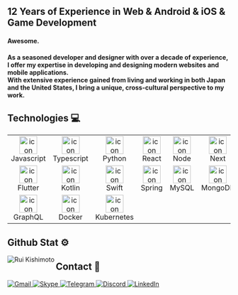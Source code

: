 <h2>12 Years of Experience in Web & Android & iOS & Game Development</h2>

<h4>Awesome.</h4>
<h4>As a seasoned developer and designer with over a decade of experience, I offer my expertise in developing and designing modern websites and mobile applications.<br/>  With extensive experience gained from living and working in both Japan and the United States, I bring a unique, cross-cultural perspective to my work.</h4>


## Technologies 💻

<table>
  <tr>
    <td align="center" width="96">
        <img src="https://skillicons.dev/icons?i=js" alt="icon" width="40" height="40" />
      <br>Javascript
    </td>
    <td align="center" width="96">
        <img src="https://skillicons.dev/icons?i=ts" alt="icon" width="40" height="40" />
      <br>Typescript
    </td>
    <td align="center" width="96">
        <img src="https://skillicons.dev/icons?i=python" alt="icon" width="40" height="40" />
      <br>Python
    </td>
    <td align="center" width="96">
        <img src="https://skillicons.dev/icons?i=react" alt="icon" width="40" height="40" />
      <br>React
    </td>
    <td align="center" width="96">
        <img src="https://skillicons.dev/icons?i=nodejs" alt="icon" width="40" height="40" />
      <br>Node
    </td>
    <td align="center" width="96">
        <img src="https://skillicons.dev/icons?i=nextjs" alt="icon" width="40" height="40" />
      <br>Next
    </td>    
    <td align="center" width="96">
        <img src="https://skillicons.dev/icons?i=vue" alt="icon" width="40" height="40" />
      <br>Vue
    </td>
    <td align="center" width="96">
        <img src="https://skillicons.dev/icons?i=laravel" alt="icon" width="40" height="40" />
      <br>Laravel
    </td>        
    <td align="center" width="96">
        <img src="https://skillicons.dev/icons?i=django" alt="icon" width="40" height="40" />
      <br>Django
    </td>        
      <td align="center" width="96">
        <img src="https://skillicons.dev/icons?i=java" alt="icon" width="40" height="40" />
      <br>Java
    </td>
  </tr>
  <tr>    
      <td align="center" width="96">
        <img src="https://skillicons.dev/icons?i=flutter" alt="icon" width="40" height="40" />
      <br>Flutter
    </td>
      <td align="center" width="96">
        <img src="https://skillicons.dev/icons?i=kotlin" alt="icon" width="40" height="40" />
      <br>Kotlin
    </td>
      <td align="center" width="96">
        <img src="https://skillicons.dev/icons?i=swift" alt="icon" width="40" height="40" />
      <br>Swift
    </td>    
    <td align="center" width="96">
        <img src="https://skillicons.dev/icons?i=spring" alt="icon" width="40" height="40" />
      <br>Spring
    </td>
    <td align="center" width="96">
        <img src="https://skillicons.dev/icons?i=mysql" alt="icon" width="40" height="40" />
      <br>MySQL
    </td>    
    <td align="center" width="96">
        <img src="https://skillicons.dev/icons?i=mongodb" alt="icon" width="40" height="40" />
      <br>MongoDB
    </td>    
    <td align="center" width="96">
        <img src="https://skillicons.dev/icons?i=firebase" alt="icon" width="40" height="40" />
      <br>Firebase
    </td> 
    <td align="center" width="96">
        <img src="https://skillicons.dev/icons?i=postgres" alt="icon" width="40" height="40" />
      <br>postgreSQL
    </td>  
    <td align="center" width="96">
      <img src="https://skillicons.dev/icons?i=idea" alt="icon" width="40" height="40" />
      <br>IntelliJ
    </td>
    <td align="center" width="96">
        <img src="https://skillicons.dev/icons?i=aws" alt="icon" width="40" height="40" />
      <br>AWS
    </td>
  </tr>
  <tr>    
    <td align="center" width="96">
        <img src="https://skillicons.dev/icons?i=graphql" alt="icon" width="40" height="40" />
      <br>GraphQL
    </td>
    <td align="center" width="96">
        <img src="https://skillicons.dev/icons?i=docker" alt="icon" width="40" height="40" />
      <br>Docker
    </td>
    <td align="center" width="96">
        <img src="https://skillicons.dev/icons?i=kubernetes" alt="icon" width="40" height="40" />
      <br>Kubernetes
    </td>    
  </tr>
</table>

## Github Stat ⚙️
<div>
  <img align="left" src="https://github-readme-streak-stats.herokuapp.com/?user=ruikishimoto&" alt="Rui Kishimoto" />
</div>

## Contact 📱

<p align='left'>
  <a href="mailto:ruikishimoto99@gmail.com" target="_blank">
    <img src="https://img.shields.io/badge/Gmail-D14836?style=for-the-badge&logo=gmail&logoColor=white" alt="Gmail">
  </a>
  <a href="https://join.skype.com/invite/s0zg9h75xLQJ" target="_blank">
    <img src="https://img.shields.io/badge/Skype-0078d4?style=for-the-badge&logo=skype&logoColor=white" alt="Skype">
  </a>
  <a href="https://t.me/HotCappuchino">
    <img src="https://img.shields.io/badge/Telegram-3390ec?style=for-the-badge&logo=telegram&logoColor=white" alt="Telegram">
  </a>
  <a href="HotCappuchino#8045">
    <img src="https://img.shields.io/badge/Discord-7289DA?style=for-the-badge&logo=discord&logoColor=white" alt="Discord">
  </a>
  <a href="https://www.linkedin.com/in/rui-kishimoto-a12b15275">
    <img src="https://img.shields.io/badge/-LinkedIn-%230077B5?style=for-the-badge&logo=linkedin&logoColor=white" alt="LinkedIn">
  </a>
</p>
